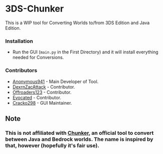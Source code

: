 # 3DS-Chunker
This is a WIP tool for Converting Worlds to/from 3DS Edition and Java Edition.

### Installation
- Run the GUI (`main.py` in the First Directory) and it will install everything needed for Conversions.

### Contributors
- [Anonymous941](https://github.com/Anonymous941) - Main Developer of Tool.
- [DexrnZacAttack](https://github.com/DexrnZacAttack) - Contributor.
- [Offroaders123](https://github.com/Offroaders123) - Contributor.
- <ins>Evocated</ins> - Contributor.
- [Cracko298](https://github.com/Cracko298) - GUI Maintainer.

## Note
### This is not affiliated with [Chunker](https://chunker.app/), an official tool to convert between Java and Bedrock worlds. The name is inspired by that, however (hopefully it's fair use).
